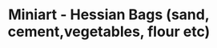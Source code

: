 ---
layout: product
title: "Miniart - Hessian Bags (sand, cement,vegetables, flour etc)"
price: "1400" 
desc: "N/A"
img_path: "/assets/img/MI35586.webp"
brand: "N/A"
available: false
special_offer: false
new: false
soon: false
cat: "010000"
subcat: "010100"
subsubcat: "0N/A"
sifra: "MI35586"
popular: false
spec: false
---